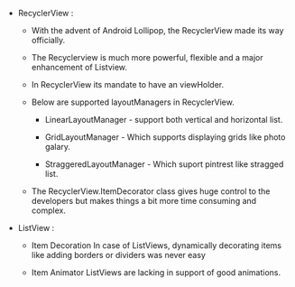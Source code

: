 - RecyclerView : 
	- With the advent of Android Lollipop, the RecyclerView made its way officially.

	- The Recyclerview is much more powerful, flexible and a major enhancement of Listview.

	- In RecyclerView its mandate to have an viewHolder.

	- Below are supported layoutManagers in RecyclerView.
		- LinearLayoutManager - support both vertical and horizontal list.

		- GridLayoutManager - Which supports displaying grids like photo  galary.

		- StraggeredLayoutManager - Which suport pintrest like stragged list.

	- The RecyclerView.ItemDecorator class gives huge control to the developers but makes things a bit more time consuming and complex.

- ListView : 
	- Item Decoration In case of ListViews, dynamically decorating items like adding borders or dividers was never easy

	- Item Animator ListViews are lacking in support of good animations.